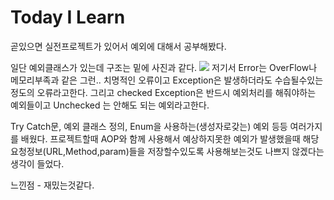 # Today I Learn

곧있으면 실전프로젝트가 있어서 예외에 대해서 공부해봤다.

일단 예외클래스가 있는데 구조는 밑에 사진과 같다.
<img src="https://t1.daumcdn.net/cfile/tistory/21476F3E577E91080E"/>
저기서 Error는 OverFlow나 메모리부족과 같은 그런.. 치명적인 오류이고 Exception은 발생하더라도 수습될수있는 정도의 오류라고한다.
그리고 checked Exception은 반드시 예외처리를 해줘야하는 예외들이고 Unchecked 는 안해도 되는 예외라고한다.

Try Catch문, 예외 클래스 정의, Enum을 사용하는(생성자로갖는) 예외 등등 여러가지를 배웠다.
프로젝트할때 AOP와 함께 사용해서 예상하지못한 예외가 발생했을때 해당 요청정보(URL,Method,param)들을 저장할수있도록 사용해보는것도 나쁘지 않겠다는생각이 들었다.

느낀점 - 재밌는것같다.